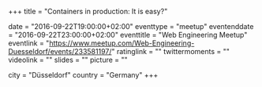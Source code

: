 +++
title = "Containers in production: It is easy?"

date = "2016-09-22T19:00:00+02:00"
eventtype = "meetup"
eventenddate = "2016-09-22T23:00:00+02:00"
eventtitle = "Web Engineering Meetup"
eventlink = "https://www.meetup.com/Web-Engineering-Duesseldorf/events/233581197/"
ratinglink = ""
twittermoments = ""
videolink = ""
slides = ""
picture = ""

city = "Düsseldorf"
country = "Germany"
+++